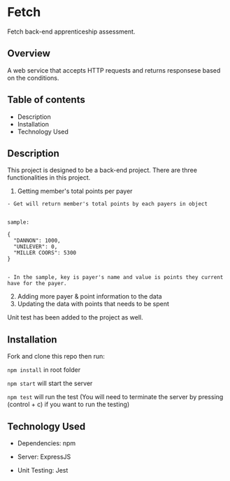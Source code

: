 # Fetch
Fetch back-end apprenticeship assessment.

## Overview
A web service that accepts HTTP requests and returns responsese based on the conditions.

## Table of contents
- Description
- Installation
- Technology Used

## Description
This project is designed to be a back-end project.
There are three functionalities in this project.
  1. Getting member's total points per payer

    - Get will return member's total points by each payers in object

    
    sample:
    
    {
      "DANNON": 1000,
      "UNILEVER": 0,
      "MILLER COORS": 5300
    }
    
    
    - In the sample, key is payer's name and value is points they current have for the payer.
    
  2. Adding more payer & point information to the data
  3. Updating the data with points that needs to be spent

Unit test has been added to the project as well.

## Installation
Fork and clone this repo then run:

`npm install` in root folder

`npm start` will start the server

`npm test` will run the test (You will need to terminate the server by pressing (control + c) if you want to run the testing)
  
## Technology Used
- Dependencies: npm

- Server: ExpressJS

- Unit Testing: Jest
